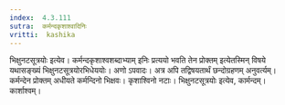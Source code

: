 ```yaml
---
index:  4.3.111
sutra:  कर्मन्दकृशाश्वादिनिः
vritti:  kashika 
---
```


भिक्षुनटसूत्रयोः इत्येव। कर्मन्दकृशाश्वशब्दाभ्याम् इनिः प्रत्ययो भवति तेन प्रोक्तम् इत्येतस्मिन् विषये यथासङ्ख्यं भिक्षुनटसूत्रयोरभिधेययोः। अणो ऽपवादः। अत्र अपि तद्विषयतार्थं छन्दोग्रहणम् अनुवर्त्यम्। कर्मन्देन प्रोक्तम् अधीयते कर्मन्दिनो भिक्षवः। कृशाश्विनो नटाः। भिक्षुनटसूत्रयोः इत्येव, कार्मन्दम्। कार्शाश्वम्।

